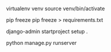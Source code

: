 virtualenv venv
source venv/bin/activate

pip freeze
pip freeze > requirements.txt

django-admin startproject setup .

python manage.py runserver
